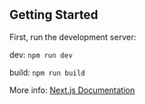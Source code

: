 ## Getting Started

First, run the development server:

dev: `npm run dev`

build: `npm run build`



More info: [Next.js Documentation](https://nextjs.org/docs) 
